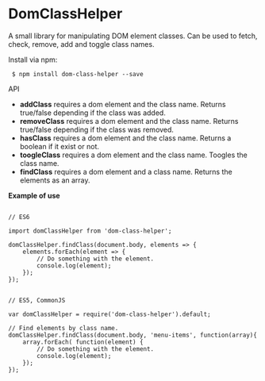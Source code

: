 # DomClassHelper

A small library for manipulating DOM element classes. Can be used to fetch, check, remove, add and toggle class names.

Install via npm:

     $ npm install dom-class-helper --save


API

* **addClass** requires a dom element and the class name. Returns true/false depending if the class was added.
* **removeClass** requires a dom element and the class name. Returns true/false depending if the class was removed.
* **hasClass** requires a dom element and the class name. Returns a boolean if it exist or not.
* **toogleClass** requires a dom element and the class name. Toogles the class name.
* **findClass** requires a dom element and a class name. Returns the elements as an array.

**Example of use**

```

// ES6

import domClassHelper from 'dom-class-helper';

domClassHelper.findClass(document.body, elements => {
    elements.forEach(element => {
        // Do something with the element.
        console.log(element);
    });
});


// ES5, CommonJS

var domClassHelper = require('dom-class-helper').default;

// Find elements by class name.
domClassHelper.findClass(document.body, 'menu-items', function(array){
    array.forEach( function(element) {
        // Do something with the element.
        console.log(element);
    });
});

```

